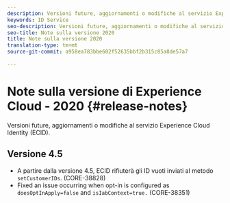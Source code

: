 ```yaml
---
description: Versioni future, aggiornamenti o modifiche al servizio Experience Cloud Identity.
keywords: ID Service
seo-description: Versioni future, aggiornamenti o modifiche al servizio Experience Cloud Identity.
seo-title: Note sulla versione 2020
title: Note sulla versione 2020
translation-type: tm+mt
source-git-commit: a958ea783bbe602f52635bbf2b315c85a8de57a7

---
```



# Note sulla versione di Experience Cloud - 2020 {#release-notes}

Versioni future, aggiornamenti o modifiche al servizio Experience Cloud Identity (ECID).

## Versione 4.5

* A partire dalla versione 4.5, ECID rifiuterà gli ID vuoti inviati al metodo `setCustomerIDs`. (CORE-38828)
* Fixed an issue occurring when opt-in is configured as `doesOptInApply=false` and `isIabContext=true.` (CORE-38351)
